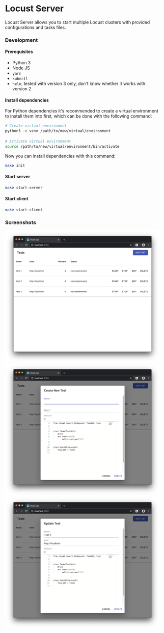 # Locust Server

Locust Server allows you to start multiple Locust clusters with provided configurations and tasks files.

### Development

#### Prerequisites

* Python 3
* Node JS
* `yarn`
* `kubectl`
* `helm`, tested with version 3 only, don't know whether it works with version 2


#### Install dependencies

For Python dependencies it's recommended to create a virtual environment to install them into first, which can be done with the following command:

```bash
# Create virtual environment
python3 -m venv /path/to/new/virtual/environment

# Activate virtual environment
source /path/to/new/virtual/environment/bin/activate
``` 

Now you can install dependencies with this command:

```bash
make init
```

#### Start server

```bash
make start-server
```

#### Start client

```bash
make start-client
```

### Screenshots

<img src="list.png">
<img src="create.png">
<img src="update.png">
